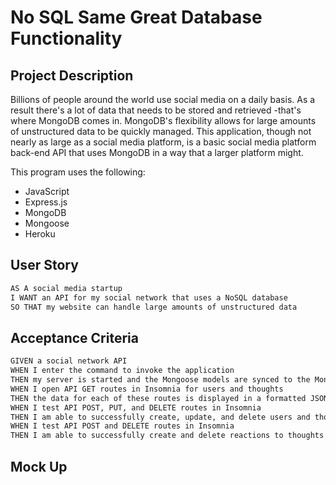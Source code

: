 # No SQL Same Great Database Functionality

## Project Description

Billions of people around the world use social media on a daily basis. As a result there's a lot of data that needs to be stored and retrieved -that's where MongoDB comes in. MongoDB's flexibility allows for large amounts of unstructured data to be quickly managed. This application, though not nearly as large as a social media platform, is a basic social media platform back-end API that uses MongoDB in a way that a larger platform might. 

This program uses the following:

* JavaScript
* Express.js
* MongoDB
* Mongoose
* Heroku

## User Story

```md
AS A social media startup
I WANT an API for my social network that uses a NoSQL database
SO THAT my website can handle large amounts of unstructured data
```

## Acceptance Criteria

```md
GIVEN a social network API
WHEN I enter the command to invoke the application
THEN my server is started and the Mongoose models are synced to the MongoDB database
WHEN I open API GET routes in Insomnia for users and thoughts
THEN the data for each of these routes is displayed in a formatted JSON
WHEN I test API POST, PUT, and DELETE routes in Insomnia
THEN I am able to successfully create, update, and delete users and thoughts in my database
WHEN I test API POST and DELETE routes in Insomnia
THEN I am able to successfully create and delete reactions to thoughts and add and remove friends to a user’s friend list
```

## Mock Up